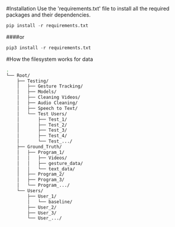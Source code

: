 #Installation
Use the 'requirements.txt' file to install all the required packages and their dependencies. 
```python
pip install -r requirements.txt 
```
####or
```python
pip3 install -r requirements.txt
```


#How the filesystem works for data
```bash
.
└── Root/
    ├── Testing/
    │   ├── Gesture Tracking/
    │   ├── Models/
    │   ├── Cleaning Videos/
    │   ├── Audio Cleaning/
    │   ├── Speech to Text/
    │   └── Test Users/
    │       ├── Test_1/
    │       ├── Test_2/
    │       ├── Test_3/
    │       ├── Test_4/
    │       └── Test_.../
    ├── Ground_Truth/
    │   ├── Program_1/
    │   │   ├── Videos/
    │   │   ├── gesture_data/
    │   │   └── text_data/
    │   ├── Program_2/
    │   ├── Program_3/
    │   └── Program_.../
    └── Users/
        ├── User_1/
        │   └── baseline/
        ├── User_2/
        ├── User_3/
        └── User_.../
```